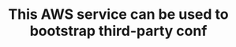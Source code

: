 ---
layout: all-exams
title: "This AWS service can be used to bootstrap third-party conf"
blurb: "CloudFormation is Amazon's configuration tool that brags about being able to interact with third party configuration tools like Chef, Puppet and Terraform"
quid: 215
---